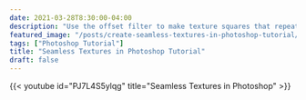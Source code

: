 ```yaml
---
date: 2021-03-28T8:30:00-04:00
description: "Use the offset filter to make texture squares that repeat seamlessly in all dirctions"
featured_image: "/posts/create-seamless-textures-in-photoshop-tutorial/seamless-textures-photoshop-tutorial.jpg"
tags: ["Photoshop Tutorial"]
title: "Seamless Textures in Photoshop Tutorial"
draft: false
---
```


{{< youtube id="PJ7L4S5ylqg" title="Seamless Textures in Photoshop" >}}


